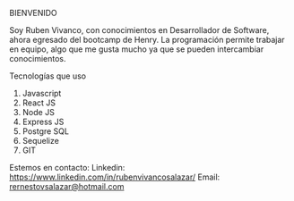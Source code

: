 BIENVENIDO

Soy Ruben Vivanco, con conocimientos en Desarrollador de Software, ahora egresado del bootcamp de Henry. La programación permite trabajar en equipo, algo que me gusta mucho ya que se pueden intercambiar conocimientos.

Tecnologías que uso
1) Javascript
2) React JS
3) Node JS
4) Express JS
5) Postgre SQL
6) Sequelize
7) GIT

Estemos en contacto:
Linkedin: https://www.linkedin.com/in/rubenvivancosalazar/
Email: rernestovsalazar@hotmail.com

